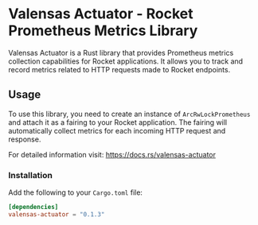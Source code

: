 # Valensas Actuator - Rocket Prometheus Metrics Library

Valensas Actuator is a Rust library that provides Prometheus metrics collection capabilities for Rocket applications. It allows you to track and record metrics related to HTTP requests made to Rocket endpoints.

## Usage

To use this library, you need to create an instance of `ArcRwLockPrometheus` and attach it as a fairing to your Rocket application. The fairing will automatically collect metrics for each incoming HTTP request and response.

For detailed information visit: https://docs.rs/valensas-actuator 

### Installation

Add the following to your `Cargo.toml` file:

```toml
[dependencies]
valensas-actuator = "0.1.3"
